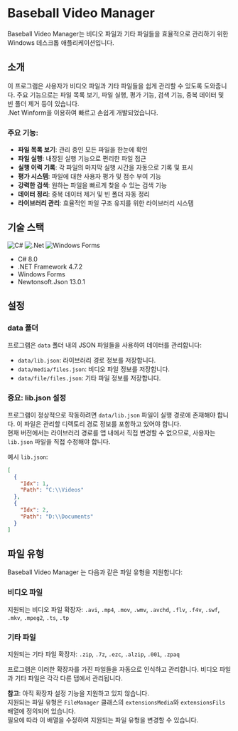 # Baseball Video Manager

Baseball Video Manager는 비디오 파일과 기타 파일들을 효율적으로 관리하기 위한 Windows 데스크톱 애플리케이션입니다.

## 소개

이 프로그램은 사용자가 비디오 파일과 기타 파일들을 쉽게 관리할 수 있도록 도와줍니다. 주요 기능으로는 파일 목록 보기, 파일 실행, 평가 기능, 검색 기능, 중복 데이터 및 빈 폴더 제거 등이 있습니다.\
.Net Winform을 이용하여 빠르고 손쉽게 개발되었습니다.

### 주요 기능:

- **파일 목록 보기**: 관리 중인 모든 파일을 한눈에 확인
- **파일 실행**: 내장된 실행 기능으로 편리한 파일 접근
- **실행 이력 기록**: 각 파일의 마지막 실행 시간을 자동으로 기록 및 표시
- **평가 시스템**: 파일에 대한 사용자 평가 및 점수 부여 기능
- **강력한 검색**: 원하는 파일을 빠르게 찾을 수 있는 검색 기능
- **데이터 정리**: 중복 데이터 제거 및 빈 폴더 자동 정리
- **라이브러리 관리**: 효율적인 파일 구조 유지를 위한 라이브러리 시스템

## 기술 스택

![C#](https://img.shields.io/badge/c%23-%23239120.svg?style=for-the-badge&logo=c-sharp&logoColor=white)
![.Net](https://img.shields.io/badge/.NET-5C2D91?style=for-the-badge&logo=.net&logoColor=white)
![Windows Forms](https://img.shields.io/badge/Windows%20Forms-0078D6?style=for-the-badge&logo=windows&logoColor=white)

- C# 8.0
- .NET Framework 4.7.2
- Windows Forms
- Newtonsoft.Json 13.0.1

## 설정

### data 폴더

프로그램은 `data` 폴더 내의 JSON 파일들을 사용하여 데이터를 관리합니다:

- `data/lib.json`: 라이브러리 경로 정보를 저장합니다.
- `data/media/files.json`: 비디오 파일 정보를 저장합니다.
- `data/file/files.json`: 기타 파일 정보를 저장합니다.

### 중요: lib.json 설정

프로그램이 정상적으로 작동하려면 `data/lib.json` 파일이 실행 경로에 존재해야 합니다. 이 파일은 관리할 디렉토리 경로 정보를 포함하고 있어야 합니다.\
현재 버전에서는 라이브러리 경로를 앱 내에서 직접 변경할 수 없으므로, 사용자는 `lib.json` 파일을 직접 수정해야 합니다.

예시 `lib.json`:
```json
[
  {
    "Idx": 1,
    "Path": "C:\\Videos"
  },
  {
    "Idx": 2,
    "Path": "D:\\Documents"
  }
]
```

## 파일 유형

Baseball Video Manager 는 다음과 같은 파일 유형을 지원합니다:

### 비디오 파일
지원되는 비디오 파일 확장자:
`.avi`, `.mp4`, `.mov`, `.wmv`, `.avchd`, `.flv`, `.f4v`, `.swf`, `.mkv`, `.mpeg2`, `.ts`, `.tp`

### 기타 파일
지원되는 기타 파일 확장자:
`.zip`, `.7z`, `.ezc`, `.alzip`, `.001`, `.zpaq`

프로그램은 이러한 확장자를 가진 파일들을 자동으로 인식하고 관리합니다. 비디오 파일과 기타 파일은 각각 다른 탭에서 관리됩니다.

**참고**: 아직 확장자 설정 기능을 지원하고 있지 않습니다.\
지원되는 파일 유형은 `FileManager` 클래스의 `extensionsMedia`와 `extensionsFils` 배열에 정의되어 있습니다.\
필요에 따라 이 배열을 수정하여 지원되는 파일 유형을 변경할 수 있습니다. 
